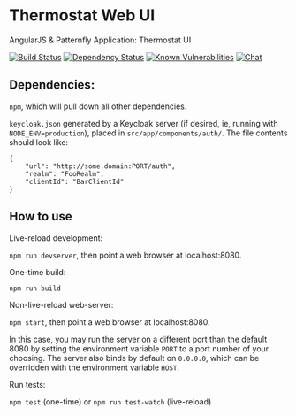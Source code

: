 # Thermostat Web UI

AngularJS & Patternfly Application: Thermostat UI

[![Build Status](https://travis-ci.org/andrewazores/thermostat-web-client.svg?branch=master)](https://travis-ci.org/andrewazores/thermostat-web-client)
[![Dependency Status](https://gemnasium.com/badges/github.com/andrewazores/thermostat-web-client.svg)](https://gemnasium.com/github.com/andrewazores/thermostat-web-client)
[![Known Vulnerabilities](https://snyk.io/test/github/andrewazores/thermostat-web-client/badge.svg)](https://snyk.io/test/github/andrewazores/thermostat-web-client)
[![Chat](https://img.shields.io/badge/chat-on%20freenode-brightgreen.svg)](https://webchat.freenode.net/?channels=#thermostat)

## Dependencies:

`npm`, which will pull down all other dependencies.

`keycloak.json` generated by a Keycloak server (if desired, ie, running with
`NODE_ENV=production`), placed in `src/app/components/auth/`. The file contents should
look like:

    {
        "url": "http://some.domain:PORT/auth",
        "realm": "FooRealm",
        "clientId": "BarClientId"
    }

## How to use

Live-reload development:

`npm run devserver`, then point a web browser at localhost:8080.

One-time build:

`npm run build`

Non-live-reload web-server:

`npm start`, then point a web browser at localhost:8080.

In this case, you may run the server on a different port than the default 8080
by setting the environment variable `PORT` to a port number of your choosing.
The server also binds by default on `0.0.0.0`, which can be overridden with the
environment variable `HOST`.

Run tests:

`npm test` (one-time) or `npm run test-watch` (live-reload)
